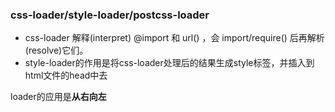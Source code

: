 ### css-loader/style-loader/postcss-loader

*   css-loader 解释(interpret) @import 和 url() ，会 import/require() 后再解析(resolve)它们。
*   style-loader的作用是将css-loader处理后的结果生成style标签，并插入到html文件的head中去

loader的应用是**从右向左**